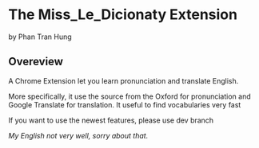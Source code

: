 # The Miss_Le_Dicionaty Extension

by Phan Tran Hung

## Overeview

A Chrome Extension let you learn pronunciation and translate English.

More specifically, it use the source from the Oxford for pronunciation and Google Translate for translation.
It useful to find vocabularies very fast

If you want to use the newest features, please use dev branch

_My English not very well, sorry about that._
